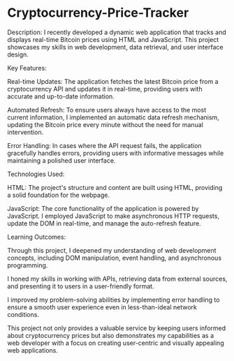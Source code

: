 # Cryptocurrency-Price-Tracker

Description:
I recently developed a dynamic web application that tracks and displays real-time Bitcoin prices using HTML and JavaScript. This project showcases my skills in web development, data retrieval, and user interface design.

Key Features:

Real-time Updates: The application fetches the latest Bitcoin price from a cryptocurrency API and updates it in real-time, providing users with accurate and up-to-date information.

Automated Refresh: To ensure users always have access to the most current information, I implemented an automatic data refresh mechanism, updating the Bitcoin price every minute without the need for manual intervention.

Error Handling: In cases where the API request fails, the application gracefully handles errors, providing users with informative messages while maintaining a polished user interface.

Technologies Used:

HTML: The project's structure and content are built using HTML, providing a solid foundation for the webpage.

JavaScript: The core functionality of the application is powered by JavaScript. I employed JavaScript to make asynchronous HTTP requests, update the DOM in real-time, and manage the auto-refresh feature.

Learning Outcomes:

Through this project, I deepened my understanding of web development concepts, including DOM manipulation, event handling, and asynchronous programming.

I honed my skills in working with APIs, retrieving data from external sources, and presenting it to users in a user-friendly format.

I improved my problem-solving abilities by implementing error handling to ensure a smooth user experience even in less-than-ideal network conditions.

This project not only provides a valuable service by keeping users informed about cryptocurrency prices but also demonstrates my capabilities as a web developer with a focus on creating user-centric and visually appealing web applications.

